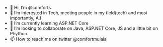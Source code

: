 - 👋 Hi, I’m @comforts
- 👀 I’m interested in Tech, meeting people in my field(tech) and most importantly, A.I
- 🌱 I’m currently learning ASP.NET Core
- 💞️ I’m looking to collaborate on Java, ASP.NET Core, JS and a little bit on Phython
- 📫 How to reach me on twitter @comfortmulala

<!---
comforts/comforts is a ✨ special ✨ repository because its `README.md` (this file) appears on your GitHub profile.
You can click the Preview link to take a look at your changes.
--->
